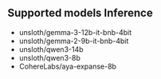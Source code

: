 ## Supported models Inference
- unsloth/gemma-3-12b-it-bnb-4bit
- unsloth/gemma-2-9b-it-bnb-4bit
- unsloth/qwen3-14b
- unsloth/qwen3-8b
- CohereLabs/aya-expanse-8b
